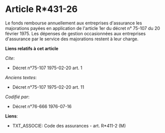 # Article R*431-26

Le fonds rembourse annuellement aux entreprises d'assurance les majorations payées en application de l'article 1er du décret
n° 75-107 du 20 février 1975. Les dépenses de gestion occasionnées aux entreprises d'assurance par le service des majorations
restent à leur charge.

**Liens relatifs à cet article**

_Cite_:

  - Décret n°75-107 1975-02-20 art. 1

_Anciens textes_:

  - Décret n°75-107 1975-02-20 art. 11

_Codifié par_:

  - Décret n°76-666 1976-07-16

**Liens**:

  - TXT_ASSOCIE: Code des assurances - art. R*411-2 (M)
